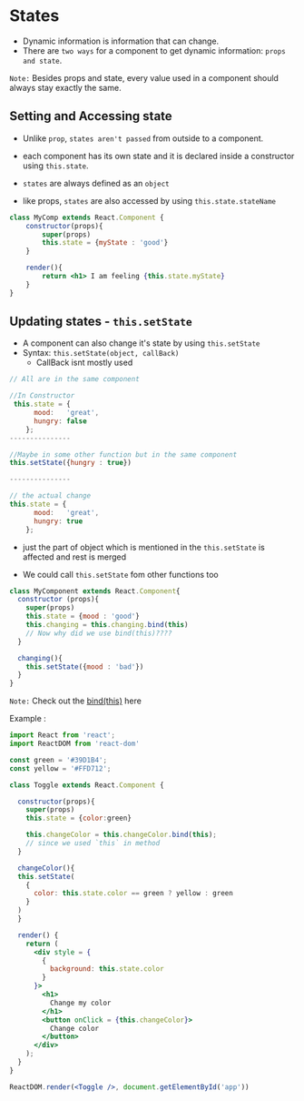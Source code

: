 # States
- Dynamic information is information that can change.
- There are `two ways` for a component to get dynamic information: `props and state`.
  
`Note:` Besides props and state, every value used in a component should always stay exactly the same.

## Setting and Accessing state
- Unlike `prop`, `states aren't passed` from outside to a component.
- each component has its own state and it is declared inside a constructor using `this.state`.
- `states` are always defined as an `object`
  
- like props, `states` are also accessed by using `this.state.stateName`

```jsx
class MyComp extends React.Component {
    constructor(props){
        super(props)
        this.state = {myState : 'good'}
    }

    render(){
        return <h1> I am feeling {this.state.myState}
    }
}
```

## Updating states - `this.setState`
- A component can also change it's state by using `this.setState` 
- Syntax: `this.setState(object, callBack)`
  - CallBack isnt mostly used

```jsx
// All are in the same component

//In Constructor
 this.state = {
      mood:   'great',
      hungry: false
    };
---------------

//Maybe in some other function but in the same component
this.setState({hungry : true})

---------------

// the actual change
this.state = {
      mood:   'great',
      hungry: true
    };
```
- just the part of object which is mentioned in the `this.setState` is affected and rest is merged

- We could call `this.setState` fom other functions too
```jsx
class MyComponent extends React.Component{
  constructor (props){
    super(props)
    this.state = {mood : 'good'}
    this.changing = this.changing.bind(this)
    // Now why did we use bind(this)????
  }

  changing(){
    this.setState({mood : 'bad'})
  }
}
```
`Note:` Check out the <a href="notes/bind.md">bind(this)</a> here

Example :

```jsx
import React from 'react';
import ReactDOM from 'react-dom'

const green = '#39D1B4';
const yellow = '#FFD712';

class Toggle extends React.Component {

  constructor(props){
    super(props)
    this.state = {color:green}

    this.changeColor = this.changeColor.bind(this);
    // since we used `this` in method
  }

  changeColor(){
  this.setState(
    {
      color: this.state.color == green ? yellow : green
    }
  )  
  }

  render() {
    return (
      <div style = {
        {
          background: this.state.color
        }
      }>
        <h1>
          Change my color
        </h1>
        <button onClick = {this.changeColor}>
          Change color
        </button>
      </div>
    );
  }
}

ReactDOM.render(<Toggle />, document.getElementById('app'))
``` 